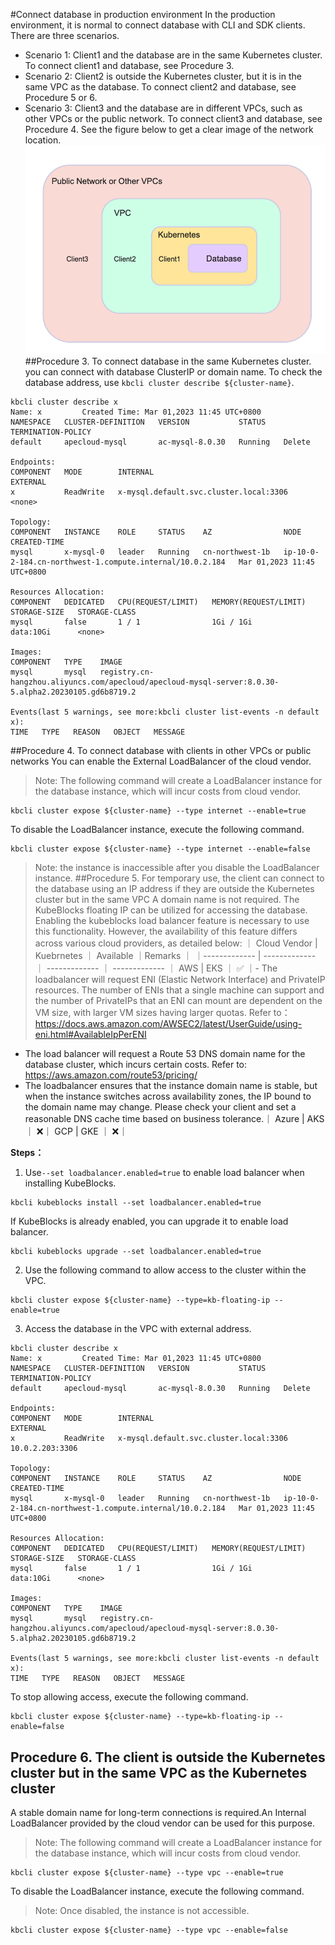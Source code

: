 #Connect database in production environment
In the production environment, it is normal to connect database with CLI and SDK clients. There are three scenarios.
- Scenario 1: Client1 and the database are in the same Kubernetes cluster. To connect client1 and database, see Procedure 3.
- Scenario 2: Client2 is outside the Kubernetes cluster, but it is in the same VPC as the database. To connect client2 and database, see Procedure 5 or 6.
- Scenario 3: Client3 and the database are in different VPCs, such as other VPCs or the public network. To connect client3 and database, see Procedure 4.
See the figure below to get a clear image of the network location.
![Example](../../img/connect_database_in_a_production_environment.png)
##Procedure 3.  To connect database in the same Kubernetes cluster.
 you can connect with database ClusterIP or domain name. To check the database address, use ```kbcli cluster describe ${cluster-name}```.

```
kbcli cluster describe x
Name: x         Created Time: Mar 01,2023 11:45 UTC+0800
NAMESPACE   CLUSTER-DEFINITION   VERSION           STATUS    TERMINATION-POLICY
default     apecloud-mysql       ac-mysql-8.0.30   Running   Delete

Endpoints:
COMPONENT   MODE        INTERNAL                                 EXTERNAL
x           ReadWrite   x-mysql.default.svc.cluster.local:3306   <none>

Topology:
COMPONENT   INSTANCE    ROLE     STATUS    AZ                NODE                                                       CREATED-TIME
mysql       x-mysql-0   leader   Running   cn-northwest-1b   ip-10-0-2-184.cn-northwest-1.compute.internal/10.0.2.184   Mar 01,2023 11:45 UTC+0800

Resources Allocation:
COMPONENT   DEDICATED   CPU(REQUEST/LIMIT)   MEMORY(REQUEST/LIMIT)   STORAGE-SIZE   STORAGE-CLASS
mysql       false       1 / 1                1Gi / 1Gi               data:10Gi      <none>

Images:
COMPONENT   TYPE    IMAGE
mysql       mysql   registry.cn-hangzhou.aliyuncs.com/apecloud/apecloud-mysql-server:8.0.30-5.alpha2.20230105.gd6b8719.2

Events(last 5 warnings, see more:kbcli cluster list-events -n default x):
TIME   TYPE   REASON   OBJECT   MESSAGE
```
##Procedure 4. To connect database with clients in other VPCs or public networks
You can enable the External LoadBalancer of the cloud vendor.
>Note: The following command will create a LoadBalancer instance for the database instance, which will incur costs from cloud vendor.
```
kbcli cluster expose ${cluster-name} --type internet --enable=true
```
To disable the LoadBalancer instance, execute the following command.
```
kbcli cluster expose ${cluster-name} --type internet --enable=false
```
>Note: the instance is inaccessible after you disable the LoadBalancer instance.
##Procedure 5. For temporary use, the client can connect to the database using an IP address if they are outside the Kubernetes cluster but in the same VPC
A domain name is not required. The KubeBlocks floating IP can be utilized for accessing the database. 
Enabling the kubeblocks load balancer feature is necessary to use this functionality. However, the availability of this feature differs across various cloud providers, as detailed below:
｜ Cloud Vendor  | Kuebrnetes ｜ Available ｜Remarks ｜
｜------------- | ------------- ｜ ------------- ｜ ------------- ｜
AWS  | EKS ｜ ✅ ｜- The loadbalancer will request ENI (Elastic Network Interface) and PrivateIP resources. The number of ENIs that a single machine can support and the number of PrivateIPs that an ENI can mount are dependent on the VM size, with larger VM sizes having larger quotas. Refer to：https://docs.aws.amazon.com/AWSEC2/latest/UserGuide/using-eni.html#AvailableIpPerENI
- The load balancer will request a Route 53 DNS domain name for the database cluster, which incurs certain costs. Refer to: https://aws.amazon.com/route53/pricing/
- The loadbalancer ensures that the instance domain name is stable, but when the instance switches across availability zones, the IP bound to the domain name may change. Please check your client and set a reasonable DNS cache time based on business tolerance.｜
Azure  | AKS ｜ ❌｜
GCP | GKE ｜ ❌｜


**Steps：**
1. Use```--set loadbalancer.enabled=true``` to enable load balancer when installing KubeBlocks.
```
kbcli kubeblocks install --set loadbalancer.enabled=true
```
If KubeBlocks is already enabled, you can upgrade it to enable load balancer.
```
kbcli kubeblocks upgrade --set loadbalancer.enabled=true
```
2. Use the following command to allow access to the cluster within the VPC.

```
kbcli cluster expose ${cluster-name} --type=kb-floating-ip --enable=true
```
3. Access the database in the VPC with external address. 
```
kbcli cluster describe x
Name: x         Created Time: Mar 01,2023 11:45 UTC+0800
NAMESPACE   CLUSTER-DEFINITION   VERSION           STATUS    TERMINATION-POLICY
default     apecloud-mysql       ac-mysql-8.0.30   Running   Delete

Endpoints:
COMPONENT   MODE        INTERNAL                                 EXTERNAL
x           ReadWrite   x-mysql.default.svc.cluster.local:3306   10.0.2.203:3306

Topology:
COMPONENT   INSTANCE    ROLE     STATUS    AZ                NODE                                                       CREATED-TIME
mysql       x-mysql-0   leader   Running   cn-northwest-1b   ip-10-0-2-184.cn-northwest-1.compute.internal/10.0.2.184   Mar 01,2023 11:45 UTC+0800

Resources Allocation:
COMPONENT   DEDICATED   CPU(REQUEST/LIMIT)   MEMORY(REQUEST/LIMIT)   STORAGE-SIZE   STORAGE-CLASS
mysql       false       1 / 1                1Gi / 1Gi               data:10Gi      <none>

Images:
COMPONENT   TYPE    IMAGE
mysql       mysql   registry.cn-hangzhou.aliyuncs.com/apecloud/apecloud-mysql-server:8.0.30-5.alpha2.20230105.gd6b8719.2

Events(last 5 warnings, see more:kbcli cluster list-events -n default x):
TIME   TYPE   REASON   OBJECT   MESSAGE
```

To stop allowing access, execute the following command. 
```
kbcli cluster expose ${cluster-name} --type=kb-floating-ip --enable=false
```

## Procedure 6. The client is outside the Kubernetes cluster but in the same VPC as the Kubernetes cluster
A stable domain name for long-term connections is required.An Internal LoadBalancer provided by the cloud vendor can be used for this purpose.
>Note: The following command will create a LoadBalancer instance for the database instance, which will incur costs from cloud vendor.
```
kbcli cluster expose ${cluster-name} --type vpc --enable=true
```
To disable the LoadBalancer instance, execute the following command.
>Note: Once disabled, the instance is not accessible.

```
kbcli cluster expose ${cluster-name} --type vpc --enable=false
```